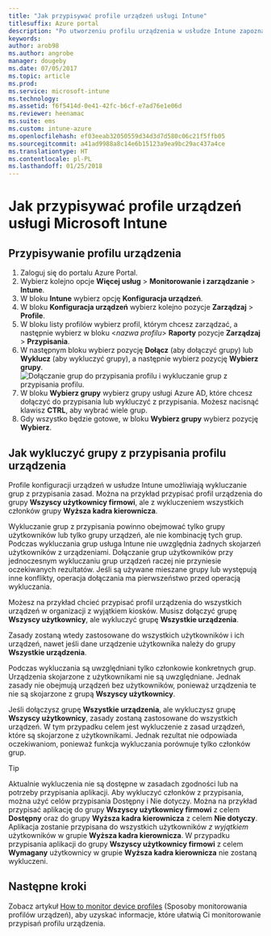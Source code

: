 ```yaml
---
title: "Jak przypisywać profile urządzeń usługi Intune"
titlesuffix: Azure portal
description: "Po utworzeniu profilu urządzenia w usłudze Intune zapoznaj się z tym tematem, aby dowiedzieć się, jak przypisać profil do urządzeń."
keywords: 
author: arob98
ms.author: angrobe
manager: dougeby
ms.date: 07/05/2017
ms.topic: article
ms.prod: 
ms.service: microsoft-intune
ms.technology: 
ms.assetid: f6f5414d-0e41-42fc-b6cf-e7ad76e1e06d
ms.reviewer: heenamac
ms.suite: ems
ms.custom: intune-azure
ms.openlocfilehash: ef03eeab32050559d34d3d7d580c06c21f5ffb05
ms.sourcegitcommit: a41ad9988a8c14e6b15123a9ea9bc29ac437a4ce
ms.translationtype: HT
ms.contentlocale: pl-PL
ms.lasthandoff: 01/25/2018
---
```

# <a name="how-to-assign-microsoft-intune-device-profiles"></a>Jak przypisywać profile urządzeń usługi Microsoft Intune

## <a name="assign-a-device-profile"></a>Przypisywanie profilu urządzenia

1. Zaloguj się do portalu Azure Portal.
2. Wybierz kolejno opcje **Więcej usług** > **Monitorowanie i zarządzanie** > **Intune**.
3. W bloku **Intune** wybierz opcję **Konfiguracja urządzeń**.
1. W bloku **Konfiguracja urządzeń** wybierz kolejno pozycje **Zarządzaj** > **Profile**.
2. W bloku listy profilów wybierz profil, którym chcesz zarządzać, a następnie wybierz w bloku <*nazwa profilu*> **Raporty** pozycje **Zarządzaj** > **Przypisania**.
3. W następnym bloku wybierz pozycję **Dołącz** (aby dołączyć grupy) lub **Wyklucz** (aby wykluczyć grupy), a następnie wybierz pozycję **Wybierz grupy**.
![Dołączanie grup do przypisania profilu i wykluczanie grup z przypisania profilu.](./media/group-include-exclude.png)
4. W bloku **Wybierz grupy** wybierz grupy usługi Azure AD, które chcesz dołączyć do przypisania lub wykluczyć z przypisania. Możesz nacisnąć klawisz **CTRL**, aby wybrać wiele grup.
4. Gdy wszystko będzie gotowe, w bloku **Wybierz grupy** wybierz pozycję **Wybierz**.



## <a name="how-to-exclude-groups-from-a-device-profile-assignment"></a>Jak wykluczyć grupy z przypisania profilu urządzenia

Profile konfiguracji urządzeń w usłudze Intune umożliwiają wykluczanie grup z przypisania zasad. Można na przykład przypisać profil urządzenia do grupy **Wszyscy użytkownicy firmowi**, ale z wykluczeniem wszystkich członków grupy **Wyższa kadra kierownicza**.

Wykluczanie grup z przypisania powinno obejmować tylko grupy użytkowników lub tylko grupy urządzeń, ale nie kombinację tych grup. Podczas wykluczania grup usługa Intune nie uwzględnia żadnych skojarzeń użytkowników z urządzeniami. Dołączanie grup użytkowników przy jednoczesnym wykluczaniu grup urządzeń raczej nie przyniesie oczekiwanych rezultatów. Jeśli są używane mieszane grupy lub występują inne konflikty, operacja dołączania ma pierwszeństwo przed operacją wykluczania.

Możesz na przykład chcieć przypisać profil urządzenia do wszystkich urządzeń w organizacji z wyjątkiem kiosków. Musisz dołączyć grupę **Wszyscy użytkownicy**, ale wykluczyć grupę **Wszystkie urządzenia**.

Zasady zostaną wtedy zastosowane do wszystkich użytkowników i ich urządzeń, nawet jeśli dane urządzenie użytkownika należy do grupy **Wszystkie urządzenia**. 

Podczas wykluczania są uwzględniani tylko członkowie konkretnych grup. Urządzenia skojarzone z użytkownikami nie są uwzględniane. Jednak zasady nie obejmują urządzeń bez użytkowników, ponieważ urządzenia te nie są skojarzone z grupą **Wszyscy użytkownicy**. 

Jeśli dołączysz grupę **Wszystkie urządzenia**, ale wykluczysz grupę **Wszyscy użytkownicy**, zasady zostaną zastosowane do wszystkich urządzeń. W tym przypadku celem jest wykluczenie z zasad urządzeń, które są skojarzone z użytkownikami. Jednak rezultat nie odpowiada oczekiwaniom, ponieważ funkcja wykluczania porównuje tylko członków grup. 

>[!Tip]
>Aktualnie wykluczenia nie są dostępne w zasadach zgodności lub na potrzeby przypisania aplikacji. Aby wykluczyć członków z przypisania, można użyć celów przypisania Dostępny i Nie dotyczy. Można na przykład przypisać aplikację do grupy **Wszyscy użytkownicy firmowi** z celem **Dostępny** oraz do grupy **Wyższa kadra kierownicza** z celem **Nie dotyczy**. Aplikacja zostanie przypisana do wszystkich użytkowników *z wyjątkiem* użytkowników w grupie **Wyższa kadra kierownicza**. W przypadku przypisania aplikacji do grupy **Wszyscy użytkownicy firmowi** z celem **Wymagany** użytkownicy w grupie **Wyższa kadra kierownicza** nie zostaną wykluczeni.
 
    
## <a name="next-steps"></a>Następne kroki
Zobacz artykuł [How to monitor device profiles](device-profile-monitor.md) (Sposoby monitorowania profilów urządzeń), aby uzyskać informacje, które ułatwią Ci monitorowanie przypisań profilu urządzenia.
